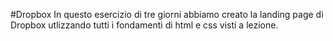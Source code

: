#Dropbox
In questo esercizio di tre giorni abbiamo creato la landing page di Dropbox utlizzando tutti i fondamenti di html e css visti a lezione.

